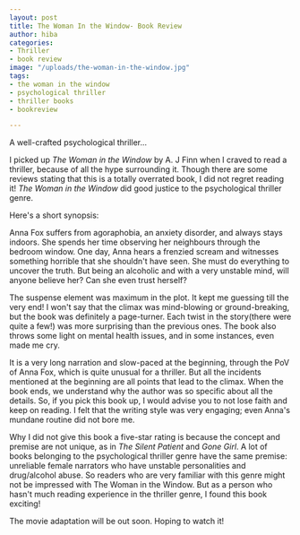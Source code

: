 ```yaml
---
layout: post
title: The Woman In the Window- Book Review
author: hiba
categories:
- Thriller
- book review
image: "/uploads/the-woman-in-the-window.jpg"
tags:
- the woman in the window
- psychological thriller
- thriller books
- bookreview

---
```

A well-crafted psychological thriller...

I picked up _The Woman in the Window_ by A. J Finn when I craved to read a thriller, because of all the hype surrounding it. Though there are some reviews stating that this is a totally overrated book, I did not regret reading it! _The Woman in the Window_ did good justice to the psychological thriller genre.

Here's a short synopsis:

Anna Fox suffers from agoraphobia, an anxiety disorder, and always stays indoors. She spends her time observing her neighbours through the bedroom window. One day, Anna hears a frenzied scream and witnesses something horrible that she shouldn't have seen. She must do everything to uncover the truth. But being an alcoholic and with a very unstable mind, will anyone believe her? Can she even trust herself? 

The suspense element was maximum in the plot. It kept me guessing till the very end! I won't say that the climax was mind-blowing or ground-breaking, but the book was definitely a page-turner. Each twist in the story(there were quite a few!) was more surprising than the previous ones. The book also throws some light on mental health issues, and in some instances, even made me cry. 

It is a very long narration and slow-paced at the beginning, through the PoV of Anna Fox, which is quite unusual for a thriller. But all the incidents mentioned at the beginning are all points that lead to the climax. When the book ends, we understand why the author was so specific about all the details. So, if you pick this book up, I would advise you to not lose faith and keep on reading. I felt that the writing style was very engaging; even Anna's mundane routine did not bore me.

Why I did not give this book a five-star rating is because the concept and premise are not unique, as in _The Silent Patient_ and _Gone Girl_. A lot of books belonging to the psychological thriller genre have the same premise: unreliable female narrators who have unstable personalities and drug/alcohol abuse. So readers who are very familiar with this genre might not be impressed with The Woman in the Window. But as a person who hasn't much reading experience in the thriller genre, I found this book exciting!

The movie adaptation will be out soon. Hoping to watch it!